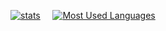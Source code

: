 [![stats](https://github-readme-stats.vercel.app/api?username=RedCat888&theme=shadow_red)](https://github.com/anuraghazra/github-readme-stats) &nbsp;&nbsp;&nbsp; [![Most Used Languages](https://github-readme-stats.vercel.app/api/top-langs/?username=RedCat888&layout=compact&theme=shadow_red)](https://github.com/anuraghazra/github-readme-stats)
